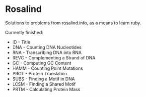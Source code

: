 Rosalind
=========

Solutions to problems from rosalind.info, as a means to learn ruby.

Currently finished:

 - ID - Title
 - DNA - Counting DNA Nucleotides
 - RNA - Transcribing DNA into RNA
 - REVC - Complementing a Strand of DNA
 - GC - Computing GC Content
 - HAMM - Counting Point Mutations
 - PROT - Protein Translation
 - SUBS - Finding a Motif in DNA
 - LCSM - Finding a Shared Motif
 - PRTM - Calculating Protein Mass
